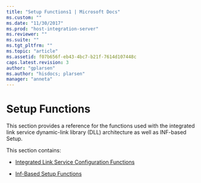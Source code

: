 ```yaml
---
title: "Setup Functions1 | Microsoft Docs"
ms.custom: ""
ms.date: "11/30/2017"
ms.prod: "host-integration-server"
ms.reviewer: ""
ms.suite: ""
ms.tgt_pltfrm: ""
ms.topic: "article"
ms.assetid: f07b656f-eb43-4bc7-b21f-7614d107448c
caps.latest.revision: 3
author: "gplarsen"
ms.author: "hisdocs; plarsen"
manager: "anneta"
---
```

# Setup Functions
This section provides a reference for the functions used with the integrated link service dynamic-link library (DLL) architecture as well as INF-based Setup.  
  
 This section contains:  
  
-   [Integrated Link Service Configuration Functions](../core/integrated-link-service-configuration-functions2.md)  
  
-   [Inf-Based Setup Functions](../core/inf-based-setup-functions1.md)